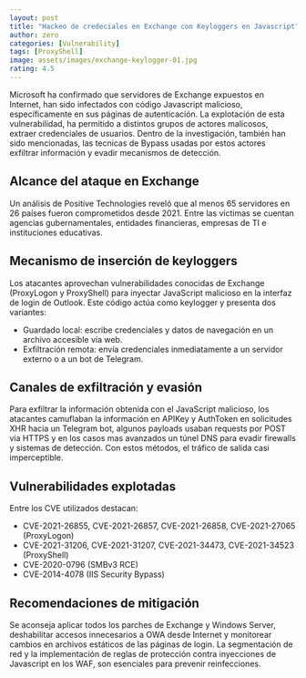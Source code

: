 ```yaml
---
layout: post
title: "Hackeo de credeciales en Exchange con Keyloggers en Javascript"
author: zero
categories: [Vulnerability]
tags: [ProxyShell]
image: assets/images/exchange-keylogger-01.jpg
rating: 4.5
---
```


Microsoft ha confirmado que servidores de Exchange expuestos en Internet, han sido infectados con código Javascript malicioso, específicamente en sus páginas de autenticación. La explotación de esta vulnerabilidad, ha permitido a distintos grupos de actores malicosos, extraer credenciales de usuarios. Dentro de la investigación, también han sido mencionadas, las tecnicas de Bypass usadas por estos actores exfiltrar información y evadir mecanismos de detección.


## Alcance del ataque en Exchange  
Un análisis de Positive Technologies reveló que al menos 65 servidores en 26 países fueron comprometidos desde 2021. Entre las víctimas se cuentan agencias gubernamentales, entidades financieras, empresas de TI e instituciones educativas.



## Mecanismo de inserción de keyloggers  
Los atacantes aprovechan vulnerabilidades conocidas de Exchange (ProxyLogon y ProxyShell) para inyectar JavaScript malicioso en la interfaz de login de Outlook. Este código actúa como keylogger y presenta dos variantes:
- Guardado local: escribe credenciales y datos de navegación en un archivo accesible vía web.  
- Exfiltración remota: envía credenciales inmediatamente a un servidor externo o a un bot de Telegram.



## Canales de exfiltración y evasión  
Para exfiltrar la información obtenida con el JavaScript malicioso, los atacantes camuflaban la información en APIKey y AuthToken en solicitudes XHR hacia un Telegram bot, algunos payloads usaban requests por POST via HTTPS y en los casos mas avanzados un túnel DNS para evadir firewalls y sistemas de detección. Con estos métodos, el tráfico de salida casi imperceptible.



## Vulnerabilidades explotadas  
Entre los CVE utilizados destacan:  
- CVE-2021-26855, CVE-2021-26857, CVE-2021-26858, CVE-2021-27065 (ProxyLogon)  
- CVE-2021-31206, CVE-2021-31207, CVE-2021-34473, CVE-2021-34523 (ProxyShell)  
- CVE-2020-0796 (SMBv3 RCE)  
- CVE-2014-4078 (IIS Security Bypass)



## Recomendaciones de mitigación  
Se aconseja aplicar todos los parches de Exchange y Windows Server, deshabilitar accesos innecesarios a OWA desde Internet y monitorear cambios en archivos estáticos de las páginas de login. La segmentación de red y la implementación de reglas de protección contra inyecciones de Javascript en los WAF, son esenciales para prevenir reinfecciones.
